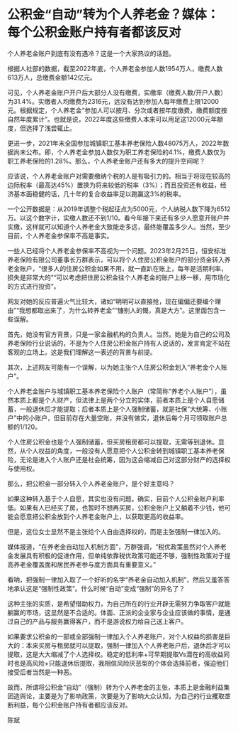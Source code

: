 # 公积金“自动”转为个人养老金？媒体：每个公积金账户持有者都该反对

个人养老金账户到底有没有遇冷？这是一个大家热议的话题。

根据人社部的数据，截至2022年底，个人养老金参加人数1954万人，缴费人数613万人，总缴费金额142亿元。

可见，个人养老金账户开户后大部分人没有缴费，实缴率（缴费人数/开户人数）为31.4%。实缴者人均缴费为2316元，远没有达到参加人每年缴费上限12000元。根据规定，个人养老金“参加人可以按月、分次或者按年度缴费，缴费额度按自然年度累计”。也就是说，2022年度这些缴费人本来可以用足这12000元年额度，但选择了浅尝辄止。

更进一步，2021年末全国参加城镇职工基本养老保险人数48075万人，2022年数据尚未公布。即，个人养老金参加人数仅为职工养老保险的4.1%，缴费人数仅为职工养老保险的1.28%。那么，个人养老金账户还有多大的提升空间呢？

应该说，个人养老金账户对需要缴纳个税的人是有吸引力的。相当于将现在较高的边际税率（最高达45%）置换为将来较低的税率（3%）；而且投资还有收益，经济基本面稳健的话，几十年的复合收益率足以跑赢这3%的税率。

一个公开数据是：从2019年调整个税起征点为5000元，个人纳税人数下降为6512万。以这个数字计，实缴人数还不到1/10。看今年接下来还有多少人愿意开账户并实缴，这样就可以知道个人养老金大致能走多远，最终能覆盖多少人。当然，至少目前，个人养老金参保率不高是事实。

一些人已经将个人养老金参保率不高视为一个问题。2023年2月25日，恒安标准养老保险有限公司董事长万群表示，可以将个人住房公积金账户的部分资金转入养老金账户，“很多人的住房公积金如果不用，就一直趴在账上，每年是活期利率，损失是非常大的”“可以考虑把住房公积金往个人养老金的账户上移一移，用市场化的方式进行投资”。

网友对她的反应普遍火气比较大，诸如“明明可以直接抢，现在偏偏还要编个理由”“我想都取出来了，为什么转养老金”“慷别人的慨，真是大方”。这里面包含一些误解。

首先，她没有官方背景，只是一家金融机构的负责人。当然，她是为自己的公司及养老保险行业说话的，不是为个人住房公积金账户持有人说话的，发言肯定不站在客观的立场上。这是我们理解这一表述的背景与前提。

其次，上述网友可能有一个误解，以为她主张个人住房公积金划入“养老金个人账户”。

个人养老金账户与城镇职工基本养老保险个人账户（常简称“养老个人账户”），虽然本质上都是个人财产，但法律上是两个分立的实体，前者本质上是个人自愿储蓄，一般退休后才能提取；后者本质上是个人强制储蓄，就是社保“大统筹、小账户”中的小账户，但目前存在大量空账，并没有做实，退休后每个月可领取账户总额的1/120。

个人住房公积金也是个人强制储蓄，但买房租房都可以提取，无需等到退休。显然，从个人权益的角度，一般没有人愿意把个人公积金转到城镇职工基本养老保险，无论是进入个人账户还是社会统筹，因为这会缩减自己对这部分财产的选择权与使用权。

那么，把公积金一部分转入个人养老金账户，是个好主意吗？

如果这种转入基于个人自愿，其实也没有问题。确实，目前个人公积金账户利率低。如果有人已经买了房，也暂时不想再买房，公积金账户上又躺着不少钱，他可能会愿意把公积金放到个人养老金账户上，以获取更高的收益率。

但是，这位女士显然不是主张给个人自由选择权的，而是主张强制一律加入的。

媒体报道，“在养老金自动加入机制方面”，万群强调，“税优政策虽然对个人养老金发展具有积极的促进作用，但单纯依靠税优政策可能还不够，强制性政策对于提高养老金覆盖面和居民养老参与度方面具有重要意义。”

看呐，把强制一律加入取了一个好听的名字“养老金自动加入机制”，然后又羞答答地承认这是“强制性政策”。什么时候“自动”变成“强制”的异名了？

这种主张的实质，是希望借助权力，为自己所在的行业开辟无需努力争取客户就能躺赢的市场，这显然是不合适的。体面、正派的企业家与企业应该做的事情，是通过自己的产品与服务赢得客户，而不是游说权力给自己送上客户。

如果要求公积金的一部或全部强制一律加入个人养老账户，对个人权益的损害是巨大的：本来买房与租房就可以提取，强制一律加入个人养老账户后，退休后才可以提取，这是大大缩减了个人选择权。稳定的低利率+可早期提取Vs潜在的高收益同时也是高风险+只能退休后提取，我相信风险厌恶型的个体会选择前者，强迫他们接受后者当然是一种恶。

故而，所谓将公积金“自动”（强制）转为个人养老金的主张，本质上是金融利益集团造舆论，主要是为了影响政策，次要是为了影响大众认知，为自己的行业攫取垄断利益，每个公积金账户持有者都应该反对。

陈斌

